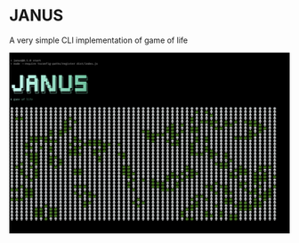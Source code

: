 # JANUS

A very simple CLI implementation of game of life

[![Screenshot](./imgs/screenshot.png)](Screenshot)
